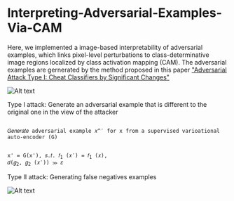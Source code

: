 # Interpreting-Adversarial-Examples-Via-CAM

Here, we implemented a image-based interpretability of adversarial examples, which links pixel-level perturbations to class-determinative image regions localized by class activation mapping (CAM). The adversarial examples are gernerated by the method proposed in this paper ["Adversarial Attack Type I: Cheat Classifiers by Significant Changes"](https://arxiv.org/pdf/1809.00594.pdf)<br/>


![Alt text](https://user-images.githubusercontent.com/20013955/99145761-4d6ab000-26ac-11eb-82c2-bf9dadac980f.png)

Type I attack: Generate an adversarial example that is different to the original one in the view of the attacker 

<code>
𝐺𝑒𝑛𝑒𝑟𝑎𝑡𝑒 adversarial example 𝑥^′ for x from a supervised varioational auto-encoder (G)

x' = G(x'), 𝑠.𝑡.  𝑓<sub>1</sub> (𝑥′)  = 𝑓<sub>1</sub> (𝑥), 𝑑(𝑔<sub>2</sub>, 𝑔<sub>2</sub> (𝑥′)) ≫ 𝜀 
</code>

Type II attack: Generating false negatives examples


![Alt text](https://user-images.githubusercontent.com/20013955/99145750-35932c00-26ac-11eb-80e0-561c494e4a26.png)

